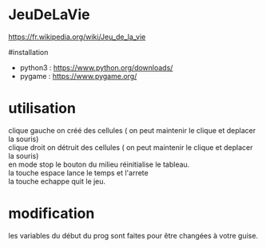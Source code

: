 # JeuDeLaVie  
  https://fr.wikipedia.org/wiki/Jeu_de_la_vie  

#installation  

  * python3 : https://www.python.org/downloads/ 
  * pygame : https://www.pygame.org/  

# utilisation  

  clique gauche on créé des cellules ( on peut maintenir le clique et deplacer la souris)  
  clique droit on  détruit des cellules ( on peut maintenir le clique et deplacer la souris)  
  en mode stop le bouton du milieu réinitialise le tableau.  
  la touche espace lance le temps et l'arrete  
  la touche echappe quit le jeu.  

# modification  

  les variables du début du prog sont faites pour être changées à votre guise.  


